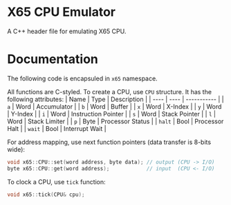 # X65 CPU Emulator
A C++ header file for emulating X65 CPU.

# Documentation
The following code is encapsuled in <code>x65</code> namespace.

All functions are C-styled. To create a CPU, use <code>CPU</code> structure.
It has the following attributes:
| Name | Type | Description |
| ---- | ---- | ----------- |
| <code>a</code> | Word | Accumulator |
| <code>b</code> | Word | Buffer      |
| <code>x</code> | Word | X-Index     |
| <code>y</code> | Word | Y-Index     |
| <code>i</code> | Word | Instruction Pointer |
| <code>s</code> | Word | Stack Pointer |
| <code>l</code> | Word | Stack Limiter |
| <code>p</code> | Byte | Processor Status |
| <code>halt</code> | Bool | Processor Halt |
| <code>wait</code> | Bool | Interrupt Wait |

For address mapping, use next function pointers (data transfer is 8-bits wide):
```cpp
void x65::CPU::set(word address, byte data); // output (CPU -> I/O)
byte x65::CPU::get(word address);            // input  (CPU <- I/O)
```

To clock a CPU, use <code>tick</code> function:
```cpp
void x65::tick(CPU& cpu);
```
